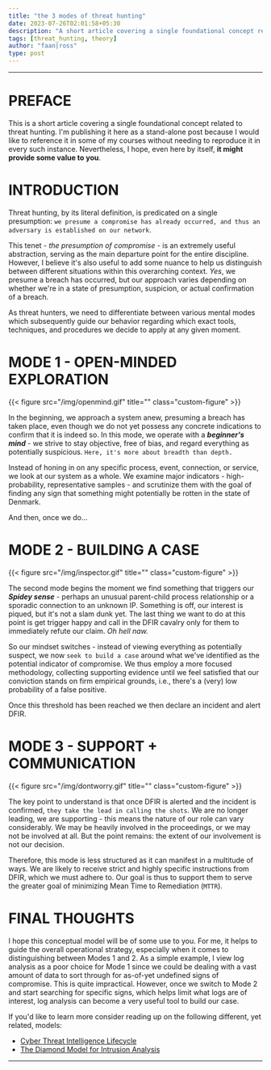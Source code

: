 ```yaml
---
title: "the 3 modes of threat hunting"
date: 2023-07-26T02:01:58+05:30
description: "A short article covering a single foundational concept related to Threat Hunting."
tags: [threat_hunting, theory]
author: "faan|ross"
type: post
---
```


*** 

# PREFACE

This is a short article covering a single foundational concept related to threat hunting. I'm publishing it here as a stand-alone post because I would like to reference it in some of my courses without needing to reproduce it in every such instance. Nevertheless, I hope, even here by itself, **it might provide some value to you**.

# INTRODUCTION

Threat hunting, by its literal definition, is predicated on a single presumption: `we presume a compromise has already occurred, and thus an adversary is established on our network`.

This tenet - *the presumption of compromise* - is an extremely useful abstraction, serving as the main departure point for the entire discipline. However, I believe it's also useful to add some nuance to help us distinguish between different situations within this overarching context. *Yes*, we presume a breach has occurred, but our approach varies depending on whether we're in a state of presumption, suspicion, or actual confirmation of a breach.

As threat hunters, we need to differentiate between various mental modes which subsequently guide our behavior regarding which exact tools, techniques, and procedures we decide to apply at any given moment.

# MODE 1 - OPEN-MINDED EXPLORATION

{{< figure src="/img/openmind.gif" title="" class="custom-figure" >}}

In the beginning, we approach a system anew, presuming a breach has taken place, even though we do not yet possess any concrete indications to confirm that it is indeed so. In this mode, we operate with a ***beginner's mind*** - we strive to stay objective, free of bias, and regard everything as potentially suspicious. `Here, it's more about breadth than depth.`

Instead of honing in on any specific process, event, connection, or service, we look at our system as a whole. We examine major indicators - high-probability, representative samples - and scrutinize them with the goal of finding any sign that something might potentially be rotten in the state of Denmark. 

And then, once we do...

# MODE 2 - BUILDING A CASE

{{< figure src="/img/inspector.gif" title="" class="custom-figure" >}}

The second mode begins the moment we find something that triggers our ***Spidey sense*** - perhaps an unusual parent-child process relationship or a sporadic connection to an unknown IP. Something is off, our interest is piqued, but it's not a slam dunk yet. The last thing we want to do at this point is get trigger happy and call in the DFIR cavalry only for them to immediately refute our claim. *Oh hell naw.* 

So our mindset switches - instead of viewing everything as potentially suspect, we now `seek to build a case` around what we've identified as the potential indicator of compromise. We thus employ a more focused methodology, collecting supporting evidence until we feel satisfied that our conviction stands on firm empirical grounds, i.e., there's a (very) low probability of a false positive.

Once this threshold has been reached we then declare an incident and alert DFIR. 

# MODE 3 - SUPPORT + COMMUNICATION 

{{< figure src="/img/dontworry.gif" title="" class="custom-figure" >}}

The key point to understand is that once DFIR is alerted and the incident is confirmed, `they take the lead in calling the shots`. We are no longer leading, we are supporting - this means the nature of our role can vary considerably. We may be heavily involved in the proceedings, or we may not be involved at all. But the point remains: the extent of our involvement is not our decision. 

Therefore, this mode is less structured as it can manifest in a multitude of ways. We are likely to receive strict and highly specific instructions from DFIR, which we must adhere to. Our goal is thus to support them to serve the greater goal of minimizing Mean Time to Remediation (`MTTR`).

# FINAL THOUGHTS

I hope this conceptual model will be of some use to you. For me, it helps to guide the overall operational strategy, especially when it comes to distinguishing between Modes 1 and 2. As a simple example, I view log analysis as a poor choice for Mode 1 since we could be dealing with a vast amount of data to sort through for as-of-yet undefined signs of compromise. This is quite impractical. However, once we switch to Mode 2 and start searching for specific signs, which helps limit what logs are of interest, log analysis can become a very useful tool to build our case.

If you'd like to learn more consider reading up on the following different, yet related, models:
- [Cyber Threat Intelligence Lifecycle](https://www.crowdstrike.com/cybersecurity-101/threat-intelligence/)
- [The Diamond Model for Intrusion Analysis](https://securityboulevard.com/2023/03/diamond-model-of-intrusion-analysis-a-quick-guide/)

***

